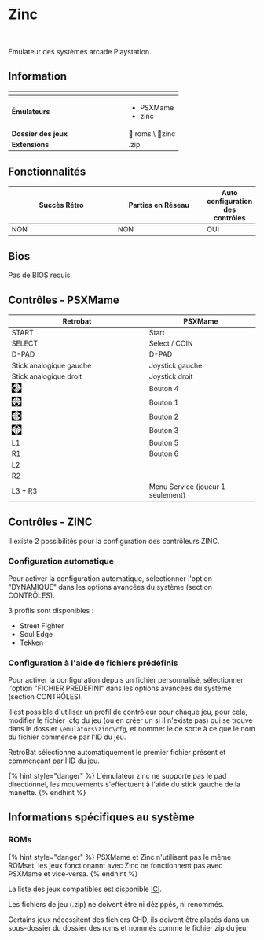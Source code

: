 # Zinc



<div align="left">

<figure><img src="https://github.com/fabricecaruso/es-theme-carbon/blob/master/art/logos/zinc.png?raw=true" alt=""><figcaption></figcaption></figure>

</div>

Emulateur des systèmes arcade Playstation.

## Information

<table data-header-hidden><thead><tr><th width="224"></th><th></th></tr></thead><tbody><tr><td><strong>Émulateurs</strong></td><td><ul><li>PSXMame</li><li>zinc</li></ul></td></tr><tr><td><strong>Dossier des jeux</strong></td><td><span data-gb-custom-inline data-tag="emoji" data-code="1f4c2">📂</span> roms \ <span data-gb-custom-inline data-tag="emoji" data-code="1f4c2">📂</span>zinc</td></tr><tr><td><strong>Extensions</strong></td><td>.zip</td></tr></tbody></table>

## Fonctionnalités

<table><thead><tr><th width="245">Succès Rétro</th><th width="200">Parties en Réseau</th><th>Auto configuration des contrôles</th></tr></thead><tbody><tr><td>NON</td><td>NON</td><td>OUI</td></tr></tbody></table>

## Bios

Pas de BIOS requis.

## Contrôles - PSXMame

<table><thead><tr><th width="266">Retrobat</th><th>PSXMame</th></tr></thead><tbody><tr><td>START</td><td>Start</td></tr><tr><td>SELECT</td><td>Select / COIN</td></tr><tr><td>D-PAD</td><td>D-PAD</td></tr><tr><td>Stick analogique gauche</td><td>Joystick gauche</td></tr><tr><td>Stick analogique droit</td><td>Joystick droit</td></tr><tr><td><img src="../../../.gitbook/assets/image (32).png" alt=""></td><td>Bouton 4</td></tr><tr><td><img src="../../../.gitbook/assets/image (19).png" alt=""></td><td>Bouton 1</td></tr><tr><td><img src="../../../.gitbook/assets/image (6).png" alt=""></td><td>Bouton 2</td></tr><tr><td><img src="../../../.gitbook/assets/image (34).png" alt=""></td><td>Bouton 3</td></tr><tr><td>L1</td><td>Bouton 5</td></tr><tr><td>R1</td><td>Bouton 6</td></tr><tr><td>L2</td><td></td></tr><tr><td>R2</td><td></td></tr><tr><td>L3 + R3</td><td>Menu Service (joueur 1 seulement)</td></tr></tbody></table>

## Contrôles - ZINC

Il existe 2 possibilités pour la configuration des contrôleurs ZINC.

### Configuration automatique

Pour activer la configuration automatique, sélectionner l'option "DYNAMIQUE" dans les options avancées du système (section CONTRÔLES).

3 profils sont disponibles :

* Street Fighter
* Soul Edge
* Tekken

### Configuration à l'aide de fichiers prédéfinis

Pour activer la configuration depuis un fichier personnalisé, sélectionner l'option "FICHIER PREDEFINI" dans les options avancées du système (section CONTRÔLES).

Il est possible d'utiliser un profil de contrôleur pour chaque jeu, pour cela, modifier le fichier .cfg du jeu (ou en créer un si il n'existe pas) qui se trouve dans le dossier `\emulators\zinc\cfg`, et nommer le de sorte à ce que le nom du fichier commence par l'ID du jeu.

RetroBat sélectionne automatiquement le premier fichier présent et commençant par l'ID du jeu.

{% hint style="danger" %}
L'émulateur zinc ne supporte pas le pad directionnel, les mouvements s'effectuent à l'aide du stick gauche de la manette.
{% endhint %}

## Informations spécifiques au système

### ROMs

{% hint style="danger" %}
PSXMame et Zinc n'utilisent pas le même ROMset, les jeux fonctionannt avec Zinc ne fonctionnent pas avec PSXMame et vice-versa.
{% endhint %}

La liste des jeux compatibles est disponible [ICI](https://emulation.gametechwiki.com/index.php/ZiNc).

Les fichiers de jeu (.zip) ne doivent être ni dézippés, ni renommés.

Certains jeux nécessitent des fichiers CHD, ils doivent être placés dans un sous-dossier du dossier des roms et nommés comme le fichier zip du jeu:

<div align="left">

<figure><img src="https://i.imgur.com/w68hUHc.png" alt=""><figcaption></figcaption></figure>

</div>
